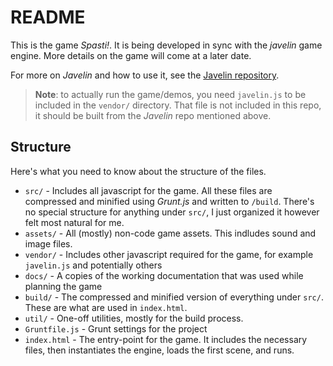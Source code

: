 # README #

This is the game *Spasti!*. It is being developed in sync with the *javelin* game engine.  More details on the game will come at 
a later date.

For more on *Javelin* and how to use it, see the [Javelin repository](https://github.com/evillemez/javelin).

> **Note**: to actually run the game/demos, you need `javelin.js` to be included in the `vendor/` directory.  That file is not included in this repo, it should be built from the *Javelin* repo mentioned above.

## Structure ##

Here's what you need to know about the structure of the files.

* `src/` - Includes all javascript for the game.  All these files are compressed and minified using *Grunt.js* and written to `/build`.  There's no special structure for anything under `src/`, I just organized it however felt most natural for me.
* `assets/` - All (mostly) non-code game assets.  This indludes sound and image files.
* `vendor/` - Includes other javascript required for the game, for example `javelin.js` and potentially others
* `docs/` - A copies of the working documentation that was used while planning the game
* `build/` - The compressed and minified version of everything under `src/`.  These are what are used in `index.html`.
* `util/` - One-off utilities, mostly for the build process.
* `Gruntfile.js` - Grunt settings for the project
* `index.html` - The entry-point for the game.  It includes the necessary files, then instantiates the engine, loads the first scene, and runs.
